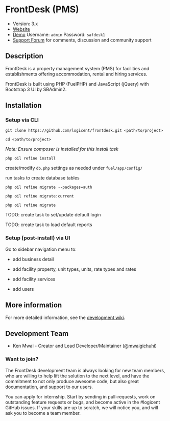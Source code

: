 # FrontDesk (PMS)

* Version: 3.x
* [Website](https://logicent.co)
* [Demo](https://fdesk.demo.logicent.co)
    Username: `admin`
    Password: `safdesk1`
* [Support Forum](https://github.com/logicent/frontdesk/issues) for comments, discussion and community support
<!-- [Release Documentation](https://github.com/logicent/frontdesk/docs) -->
<!-- [Release API browser](https://github.com/logicent/frontdesk/) -->
<!-- [Development branch Documentation](https://github.com/logicent/frontdesk/dev-docs) -->
<!-- [Development branch API browser](https://github.com/logicent/frontdesk/dev-api) -->

## Description

FrontDesk is a property management system (PMS) for facilities and establishments offering accommodation, rental and hiring services.

FrontDesk is built using PHP (FuelPHP) and JavaScript (jQuery) with Bootstrap 3 UI by SBAdmin2.

## Installation

### Setup via CLI

`git clone https://github.com/logicent/frontdesk.git <path/to/project>`

`cd <path/to/project>`

*Note: Ensure composer is installed for this install task*

`php oil refine install`

create/modify `db.php` settings as needed under `fuel/app/config/`

run tasks to create database tables

`php oil refine migrate --packages=auth`

`php oil refine migrate:current `

`php oil refine migrate`

TODO: create task to set/update default login 

TODO: create task to load default reports

### Setup (post-install) via UI 

Go to sidebar navigation menu to:

- add business detail

- add facility property, unit types, units, rate types and rates

- add facility services

- add users

## More information

For more detailed information, see the [development wiki](https://github.com/logicent/frontdesk/wiki).

## Development Team

* Ken Mwai - Creator and Lead Developer/Maintainer ([@mwaigichuhi](https://twitter.com/mwaigichuhi))

### Want to join?

The FrontDesk development team is always looking for new team members, who are willing to help lift the solution to the next level, and have the commitment to not only produce awesome code, but also great documentation, and support to our users.

You can apply for internship. Start by sending in pull-requests, work on outstanding feature requests or bugs, and become active in the #logicent GitHub issues. If your skills are up to scratch, we will notice you, and will ask you to become a team member.

<!-- ### Alumni -->

<!-- * (none) -->
